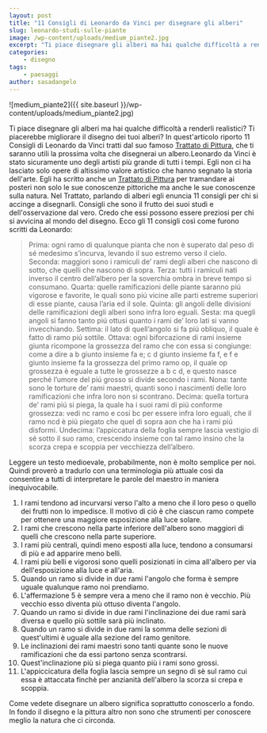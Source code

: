 ```yaml
---
layout: post
title: "11 Consigli di Leonardo da Vinci per disegnare gli alberi"
slug: leonardo-studi-sulle-piante
image: /wp-content/uploads/medium_piante2.jpg
excerpt: "Ti piace disegnare gli alberi ma hai qualche difficoltà a renderli realistici? Ti piacerebbe migliorare il disegno dei tuoi alberi? In quest&#039;articolo"
categories:
    - disegno
tags:
    - paesaggi
author: sasadangelo
---
```


![medium_piante2]({{ site.baseurl }}/wp-content/uploads/medium_piante2.jpg)

Ti piace disegnare gli alberi ma hai qualche difficoltà a renderli realistici? Ti piacerebbe migliorare il disegno dei tuoi alberi? In quest'articolo riporto 11 Consigli di Leonardo da Vinci tratti dal suo famoso [Trattato di Pittura](http://www.franuvolo.it/sito/doc/Leonardo-in/126.pdf), che ti saranno utili la prossima volta che disegnerai un albero.Leonardo da Vinci è stato sicuramente uno degli artisti più grande di tutti i tempi. Egli non ci ha lasciato solo opere di altissimo valore artistico che hanno segnato la storia dell'arte. Egli ha scritto anche un [Trattato di Pittura](http://www.franuvolo.it/sito/doc/Leonardo-in/126.pdf) per tramandare ai posteri non solo le sue conoscenze pittoriche ma anche le sue conoscenze sulla natura. Nel Trattato, parlando di alberi egli enuncia 11 consigli per chi si accinge a disegnarli. Consigli che sono il frutto dei suoi studi e dell'osservazione dal vero. Credo che essi possono essere preziosi per chi si avvicina al mondo del disegno. Ecco gli 11 consigli così come furono scritti da Leonardo:

> Prima: ogni ramo di qualunque pianta che non è superato dal peso di sé medesimo s’incurva, levando il suo estremo verso il cielo. Seconda: maggiori sono i ramiculi de’ rami degli alberi che nascono di sotto, che quelli che nascono di sopra. Terza: tutti i ramiculi nati inverso il centro dell’albero per la soverchia ombra in breve tempo si consumano. Quarta: quelle ramificazioni delle piante saranno piú vigorose e favorite, le quali sono piú vicine alle parti estreme superiori di esse piante, causa l’aria ed il sole. Quinta: gli angoli delle divisioni delle ramificazioni degli alberi sono infra loro eguali. Sesta: ma quegli angoli si fanno tanto piú ottusi quanto i rami de’ loro lati si vanno invecchiando. Settima: il lato di quell’angolo si fa piú obliquo, il quale è fatto di ramo piú sottile. Ottava: ogni biforcazione di rami insieme giunta ricompone la grossezza del ramo che con essa si congiunge: come a dire a b giunto insieme fa e; c d giunto insieme fa f, e f e giunto insieme fa la grossezza del primo ramo op, il quale op grossezza è eguale a tutte le grossezze a b c d, e questo nasce perché l’umore del piú grosso si divide secondo i rami. Nona: tante sono le torture de’ rami maestri, quanti sono i nascimenti delle loro ramificazioni che infra loro non si scontrano. Decima: quella tortura de’ rami piú si piega, la quale ha i suoi rami di piú conforme grossezza: vedi nc ramo e cosí bc per essere infra loro eguali, che il ramo ncd è piú piegato che quel di sopra aon che ha i rami piú disformi. Undecima: l’appiccatura della foglia sempre lascia vestigio di sé sotto il suo ramo, crescendo insieme con tal ramo insino che la scorza crepa e scoppia per vecchiezza dell’albero.

Leggere un testo medioevale, probabilmente, non è molto semplice per noi. Quindi proverò a tradurlo con una terminologia più attuale così da consentire a tutti di interpretare le parole del maestro in maniera inequivocabile.

1. I rami tendono ad incurvarsi verso l'alto a meno che il loro peso o quello dei frutti non lo impedisce. Il motivo di ciò è che ciascun ramo compete per ottenere una maggiore esposizione alla luce solare.
2. I rami che crescono nella parte inferiore dell'albero sono maggiori di quelli che crescono nella parte superiore.
3. I rami più centrali, quindi meno esposti alla luce, tendono a consumarsi di più e ad apparire meno belli.
4. I rami più belli e vigorosi sono quelli posizionati in cima all'albero per via dell'esposizione alla luce e all'aria.
5. Quando un ramo si divide in due rami l'angolo che forma è sempre uguale qualunque ramo noi prendiamo.
6. L'affermazione 5 è sempre vera a meno che il ramo non è vecchio. Più vecchio esso diventa più ottuso diventa l'angolo.
7. Quando un ramo si divide in due rami l'inclinazione dei due rami sarà diversa e quello più sottile sarà più inclinato.
8. Quando un ramo si divide in due rami la somma delle sezioni di quest'ultimi è uguale alla sezione del ramo genitore.
9. Le inclinazioni dei rami maestri sono tanti quante sono le nuove ramificazioni che da essi partono senza scontrarsi.
10. Quest'inclinazione più si piega quanto più i rami sono grossi.
11. L'appiccicatura della foglia lascia sempre un segno di sè sul ramo cui essa è attaccata finchè per anzianità dell'albero la scorza si crepa e scoppia.

Come vedete disegnare un albero significa soprattutto conoscerlo a fondo. In fondo il disegno e la pittura altro non sono che strumenti per conoscere meglio la natura che ci circonda.

